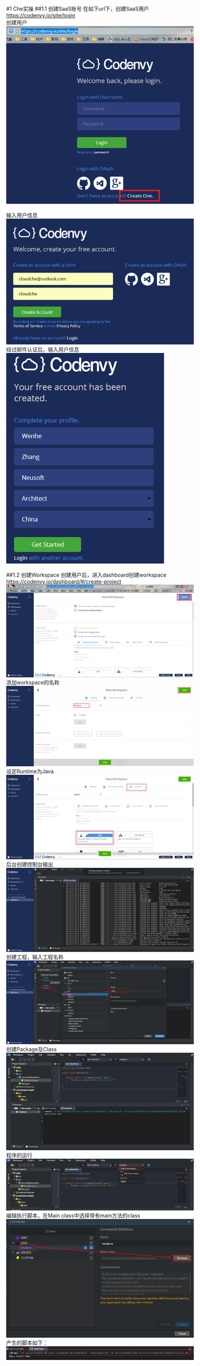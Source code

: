 #1 Che实操
##1.1 创建SaaS账号
在如下url下，创建SaaS用户<br/>
https://codenvy.io/site/login<br/>
创建用户<br/>
![创建SaaS用户](./images/001.png)<br/><br/>
输入用户信息<br/>
![创建SaaS用户](./images/002.png)<br/>
经过邮件认证后，输入用户信息<br/>
![创建SaaS用户](./images/003.png)<br/>
<br/>
##1.2 创建Workspace
创建用户后，进入dashboard创建workspace<br/>
https://codenvy.io/dashboard/#/create-project<br/>
![创建SaaS用户](./images/004.png)<br/>
添加workspace的名称<br/>
![创建SaaS用户](./images/005.png)<br/>
设定Runtime为Java<br/>
![创建SaaS用户](./images/006.png)<br/>
后台创建控制台输出<br/>
![创建SaaS用户](./images/007.png)<br/>
创建工程，输入工程名称<br/>
![创建SaaS用户](./images/008.png)<br/>
创建Package及Class<br/>
![创建SaaS用户](./images/009.png)<br/>
程序的运行<br/>
![创建SaaS用户](./images/010.png)<br/>
编辑执行脚本，在Main class中选择带有main方法的class  
![创建SaaS用户](./images/011.png)  
产生的脚本如下：  
![创建SaaS用户](./images/012.png)  





